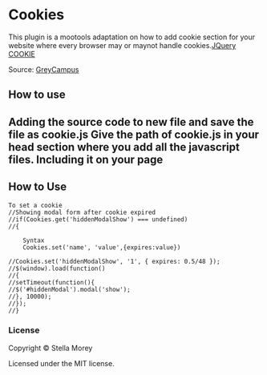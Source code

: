 Cookies
===========

This plugin is a mootools adaptation on how to add cookie section for your website where every browser may or maynot handle cookies.[JQuery COOKIE](https://github.com/manideepami/cookie)

Source: [GreyCampus](https://www.greycampus.com)


How to use
----------

Adding the source code to new file and save the file as cookie.js
Give the path of cookie.js in your head section where you add all the javascript files.
Including it on your page
----------

<head>
  <script type="text/javascript" src="js.cookie.js"></script>
</head>

How to Use
----------
	To set a cookie
	//Showing modal form after cookie expired
	//if(Cookies.get('hiddenModalShow') === undefined)
	//{
		
		Syntax
		Cookies.set('name', 'value',{expires:value})

	//Cookies.set('hiddenModalShow', '1', { expires: 0.5/48 });
	//$(window).load(function()
	//{
	//setTimeout(function(){
	//$('#hiddenModal').modal('show');
	//}, 10000);
	//});
	//}
	
### License

Copyright © Stella Morey

Licensed under the MIT license.
